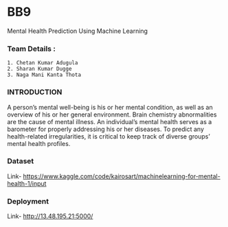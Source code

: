 # BB9

Mental Health Prediction Using Machine Learning


### Team Details :
    1. Chetan Kumar Adugula
    2. Sharan Kumar Dugge
    3. Naga Mani Kanta Thota
### INTRODUCTION
   A person’s mental well-being is his or her mental condition, as well as an overview of his or her general environment. Brain chemistry abnormalities are the cause of mental illness. An individual’s mental health serves as a barometer for properly addressing his or her diseases. To predict any health-related irregularities, it is critical to keep track of diverse groups’ mental health profiles.


### Dataset
Link- https://www.kaggle.com/code/kairosart/machinelearning-for-mental-health-1/input 
### Deployment
Link- http://13.48.195.21:5000/
